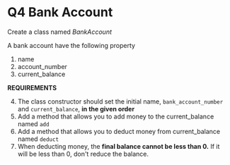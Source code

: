 # Q4 Bank Account

Create a class named _BankAccount_

A bank account have the following property

1. name
2. account_number
3. current_balance

**REQUIREMENTS**

4. The class constructor should set the initial name, `bank_account_number` and `current_balance`, **in the given order**
5. Add a method that allows you to add money to the current_balance named `add`
6. Add a method that allows you to deduct money from current_balance named `deduct`
7. When deducting money, the **final balance cannot be less than 0.** If it will be less than 0, don't reduce the balance.
